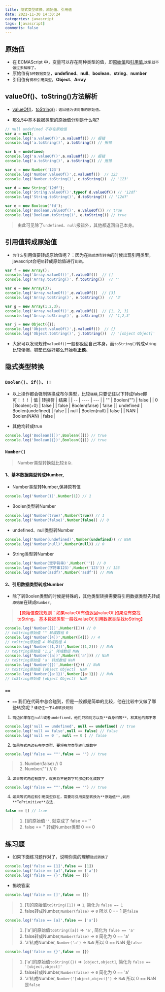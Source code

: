 ```yaml
---
title: 隐式类型转换、原始值、引用值
date: 2021-11-30 14:30:24
categories: javascript
tags: [javascript]
comments: false
---
```


## 原始值
- 在 ECMAScript 中，变量可以存在两种类型的值，即[原始值]((https://www.w3school.com.cn/js/pro_js_value.asp))和[引用值](https://www.w3school.com.cn/js/pro_js_value.asp),`这里就不做过多解释了。`
- 原始值有`5种数据类型`，**undefined**、**null**、**boolean**、**string**、**number**
- 引用值有`俩种引用类型`，**Object**、**Array**

## valueOf()、toString()方法解析
- [valueOf()](https://developer.mozilla.org/zh-CN/docs/Web/JavaScript/Reference/Global_Objects/Object/valueOf)、[toString()](https://developer.mozilla.org/zh-CN/docs/Web/JavaScript/Reference/Global_Objects/Object/toString) : `返回值为该对象的原始值。`

- 那么5中基本数据类型的原始值分别是什么呢?
```javascript
// null undefined 不存在原始值
var a = null;
console.log('a.valueOf()',a.valueOf()) // 报错
console.log('a.toString()', a.toString()) // 报错

var b = undefined;
console.log('a.valueOf()',a.valueOf()) // 报错
console.log('a.toString()', a.toString()) // 报错

var c = new Number('123')
console.log('Number.valueOf()',c.valueOf())  // 123
console.log('Number.toString()', c.toString())  // '123'

var d = new String('12df');
console.log('String.valueOf()',typeof d.valueOf()) // '12df'
console.log('String.toString()', d.toString()) // '12df'

var e = new Boolean('fd');
console.log('Boolean.valueOf()', e.valueOf()) // true
console.log('Boolean.toString()', e.toString()) // true

```
> 由此可见除了`undefined`、`null`报错外，其他都返回自己本身。

## 引用值转成原始值
- `为什么`引用值要转成原始值呢？：因为在`隐式类型转换`的时候出现引用类型，javascript会吧`他`转成原始值进行`比较`。
```javascript
var f = new Array();
console.log('Array.valueOf()',f.valueOf())  // []
console.log('Array.toString()', f.toString())  // ''

var e = new Array(3);
console.log('Array.valueOf()',e.valueOf())  // [3]
console.log('Array.toString()', e.toString())  // '3'

var g = new Array(1,2,3);
console.log('Array.valueOf()',g.valueOf())  // [1, 2, 3]
console.log('Array.toString()', g.toString())  // '1,2,3'

var j = new Object({});
console.log('Object.valueOf()',j.valueOf())  // {}
console.log('Object.toString()', j.toString())  // '[object Object]'
```
- 大家可以发现规律`valueOf()`一般都返回自己本身，而`toString()`转成string比较傻帽，铺垫已做好那么开始看**正题**。

<!--more-->

## 隐式类型转换
### `Boolen()`、`if()`、`!!`
- 以上操作都会强制转换成布尔类型，比较`强横`,只要记住以下转成false即可！！！
| 值 |  转换符 |  结果  |
| -- | ----  | --- |
| ""  | Boolen("") | false |
| 0 | Boolen(+0) | false |
| false  | Boolen(false) | false |
| undefined  | Boolen(undefined) | false |
| null  | Boolen(null) | false |
| NAN  | Boolen(NAN) | false |

- 其他均转成true
```javascript
console.log('Boolean([])',Boolean([])) // true
console.log('Boolean({})',Boolean({})) // true
```

### `Number()`
> Number类型转换就比较`复杂`.
#### 1、基本数据类型转成Number,
- Number类型转Number,保持原有值
```javascript
console.log('Number(1)',Number(1)) // 1
```
- Boolen类型转Number
```javascript
console.log('Number(true)',Number(true)) // 1 
console.log('Number(false)',Number(false)) // 0
```
- undefined、null类型转Number
```javascript
console.log('Number(undefined)',Number(undefined)) // NaN
console.log('Number(null)',Number(null)) // 0
```
- String类型转Number
```javascript
console.log('Number(空字符串)',Number('')) // 0
console.log('Number(字符串123)',Number('123')) // 123
console.log('Number(asdf)',Number('asdf')) // NaN
```

#### 2、引用数据类型转成Number
- 除了转Boolen类型的时候是特殊的，其他类型转换需要将引用数据类型先转成`原始值`在转成`Number`。
> <font color="red">【原始值查找规则：如果valueOf有值返回valueOf,如果没有查找toString。 基本数据类型一般找valueOf,引用数据类型找toString】</font>
```javascript
console.log('Number([])',Number([])) // 0
// toString原始值 "" 转成数组 0
console.log('Number([4])',Number([4])) // 4
// toString原始值 4 转成数组 4
console.log('Number([1,2])',Number([1,2])) // NaN
// toString原始值 '1,2' 转成数组 NaN
console.log('Number([a])',Number(['a'])) // NaN
// toString原始值 'a' 转成数组 NaN
console.log('Number({})',Number({})) // NaN
// toString原始值 [object Object]  NaN
console.log('Number({a:1})',Number({a:1})) // NaN
// toString原始值 [object Object]  NaN
```

### `==`

- `==` 我们在代码中总会碰到，但是一般都是简单的比较，他在比较中又做了哪些转换呢？`请记住一下4点转换规则`

1. `两边如果存在null或者undefined，他们只和对方以及**自身相等**，和其他的都不等`
```javascript
console.log('null == undefined', null == undefined) // true
console.log('null == false',null == false) // false
console.log('null == 0 ', null == 0 ) // false
```

2. `如果等式两边有布尔类型，要将布尔类型转化成数字`
```javascript
console.log('false == ""',false == "") // true
```
> 1. Number(false) // 0
> 2. Number("") // 0

3. `如果等式两边有数字，就要将不是数字的那边转化成数字`
```javascript
console.log('false == ""',false == "") // true
```

4. `如果等式两边有引用类型存在，需要将引用类型转换为**原始值**,调用**ToPrimitive**方法.`
```javascript
false == [] // true
```
> 1. []的原始值`''`, 就变成了 false == ''
> 2. false == '' 转成Number类型 0 == 0


## 练习题

- 如果下面练习题作对了，说明你真的理解`隐式转换了`

```javascript
console.log('false == [1]',false == [1]) 
console.log('false == [a]',false == ['a'])
console.log('false == {}',false == {})
```

- 揭晓答案

```javascript
console.log('false == []',false == []) 
```

> 1. [1]的原始值`toString([1])` => `1`, 简化为 `false == 1`
> 2. false转成Number,`Number(false)` => `0`  所以 0 == 1  是`false`

```javascript
console.log('false == [a]',false == ['a']) 
```
> 1. ['a']的原始值`toString([a])` => `'a'`, 简化为 `false == 'a'`
> 2. false转成Number,`Number(false)` => `0`  简化为 0 == 'a' 
> 3. 'a'转成Number, `Number('a')` => `NaN` 所以 0 == NaN 是`false`

```javascript
console.log('false == {}',false == {})
```
> 1. ['a']的原始值`toString({})` => `[object,object]`, 简化为 `false == '[object,object]'`
> 2. false转成Number,`Number(false)` => `0`  简化为 0 == 'a' 
> 3. 'a'转成Number, `Number('[object,object]')` => `NaN` 所以 0 == NaN 是`false`